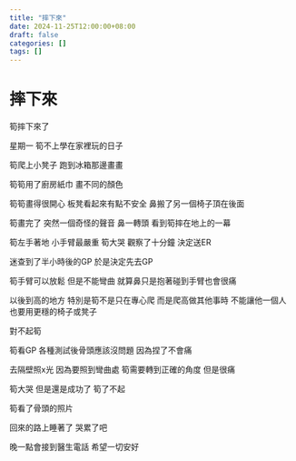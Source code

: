 ```yaml
---
title: "摔下來"
date: 2024-11-25T12:00:00+08:00
draft: false
categories: []
tags: []
---
```


# 摔下來

筍摔下來了

星期一 筍不上學在家裡玩的日子

筍爬上小凳子 跑到冰箱那邊畫畫

筍筍用了廚房紙巾 畫不同的顏色

筍筍畫得很開心 板凳看起來有點不安全 鼻搬了另一個椅子頂在後面

筍畫完了 突然一個奇怪的聲音 鼻一轉頭 看到筍摔在地上的一幕

筍左手著地 小手臂最嚴重 筍大哭 觀察了十分鐘 決定送ER

迷查到了半小時後的GP 於是決定先去GP

筍手臂可以放鬆 但是不能彎曲 就算鼻只是抱著碰到手臂也會很痛

以後到高的地方 特別是筍不是只在專心爬 而是爬高做其他事時 不能讓他一個人 也要用更穩的椅子或凳子

對不起筍

筍看GP 各種測試後骨頭應該沒問題 因為捏了不會痛

去隔壁照x光 因為要照到彎曲處 筍需要轉到正確的角度 但是很痛

筍大哭 但是還是成功了 筍了不起

筍看了骨頭的照片 

回來的路上睡著了 哭累了吧

晚一點會接到醫生電話 希望一切安好